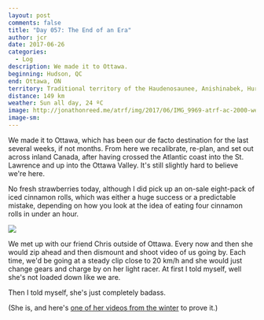 ```yaml
---
layout: post
comments: false
title: "Day 057: The End of an Era"
author: jcr
date: 2017-06-26
categories:
  - Log
description: We made it to Ottawa.
beginning: Hudson, QC
end: Ottawa, ON
territory: Traditional territory of the Haudenosaunee, Anishinabek, Huron-Wendat and Algonquin
distance: 149 km
weather: Sun all day, 24 ºC
image: http://jonathonreed.me/atrf/img/2017/06/IMG_9969-atrf-ac-2000-web.jpg
image-sm:
---
```


We made it to Ottawa, which has been our de facto destination for the last several weeks, if not months. From here we recalibrate, re-plan, and set out across inland Canada, after having crossed the Atlantic coast into the St. Lawrence and up into the Ottawa Valley. It's still slightly hard to believe we're here.

No fresh strawberries today, although I did pick up an on-sale eight-pack of iced cinnamon rolls, which was either a huge success or a predictable mistake, depending on how you look at the idea of eating four cinnamon rolls in under an hour.

<img src="http://jonathonreed.me/atrf/img/2017/06/IMG_9972-atrf-ac-2000-web.jpg">

We met up with our friend Chris outside of Ottawa. Every now and then she would zip ahead and then dismount and shoot video of us going by. Each time, we'd be going at a steady clip close to 20 km/h and she would just change gears and charge by on her light racer. At first I told myself, well she's not loaded down like we are.

Then I told myself, she's just completely badass.

(She is, and here's <a href="https://www.youtube.com/watch?v=fAgGkuEGmyo">one of her videos from the winter</a> to prove it.)